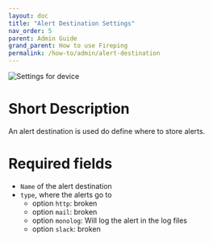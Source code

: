 ```yaml
---
layout: doc
title: "Alert Destination Settings"
nav_order: 5
parent: Admin Guide
grand_parent: How to use Fireping
permalink: /how-to/admin/alert-destination
---
```


![Settings for device](/fireping/assets/images/alert_destination_settings.png)

# Short Description
An alert destination is used do define where to store alerts.

# Required fields
- `Name` of the alert destination
- `type`, where the alerts go to 
    - option `http`: broken
    - option `mail`: broken
    - option `monolog`: Will log the alert in the log files
    - option `slack`: broken

